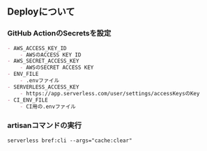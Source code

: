 ## Deployについて
### GitHub ActionのSecretsを設定
```md
- AWS_ACCESS_KEY_ID
    - AWSのACCESS KEY ID
- AWS_SECRET_ACCESS_KEY
    - AWSのSECRET ACCESS KEY
- ENV_FILE
    - .envファイル
- SERVERLESS_ACCESS_KEY
    - https://app.serverless.com/user/settings/accessKeysのKey
- CI_ENV_FILE
    - CI用の.envファイル
```


### artisanコマンドの実行
```
serverless bref:cli --args="cache:clear"
```